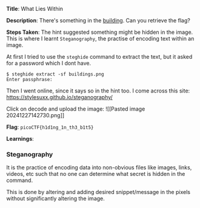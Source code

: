 
**Title**: What Lies Within

**Description**:
There's something in the [building](https://jupiter.challenges.picoctf.org/static/011955b303f293d60c8116e6a4c5c84f/buildings.png). Can you retrieve the flag?


**Steps Taken**:
The hint suggested something might be hidden in the image.
This is where I learnt `Steganography`, the practise of encoding text within an image.

At first I tried to use the `steghide` command to extract the text, but it asked for a password which I dont have.
```
$ steghide extract -sf buildings.png 
Enter passphrase: 
```

Then I went online, since it says so in the hint too.
I come across this site: https://stylesuxx.github.io/steganography/

Click on decode and upload the image:
![[Pasted image 20241227142730.png]]


**Flag**: `picoCTF{h1d1ng_1n_th3_b1t5}`

**Learnings**:

### Steganography

It is the practice of encoding data into non-obvious files like images, links, videos, etc such that no one can determine what secret is hidden in the command.

This is done by altering and adding desired snippet/message in the pixels without significantly altering the image.

